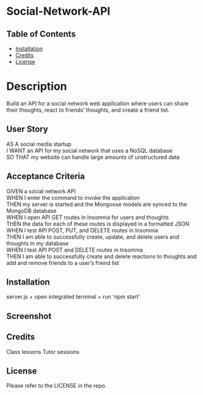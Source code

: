# Social-Network-API


## Table of Contents

- [Installation](#Installation)
- [Credits](#Credits)
- [License](#License)


# Description

Build an API for a social network web application where users can share their thoughts, react to friends’ thoughts, and create a friend list.

## User Story
AS A social media startup<br>
I WANT an API for my social network that uses a NoSQL database<br>
SO THAT my website can handle large amounts of unstructured data<br>

## Acceptance Criteria
GIVEN a social network API <br>
WHEN I enter the command to invoke the application<br>
THEN my server is started and the Mongoose models are synced to the MongoDB database<br>
WHEN I open API GET routes in Insomnia for users and thoughts<br>
THEN the data for each of these routes is displayed in a formatted JSON<br>
WHEN I test API POST, PUT, and DELETE routes in Insomnia<br>
THEN I am able to successfully create, update, and delete users and thoughts in my database<br>
WHEN I test API POST and DELETE routes in Insomnia<br>
THEN I am able to successfully create and delete reactions to thoughts and add and remove friends to a user’s friend list<br>


## Installation
server.js + open integrated terminal + run 'npm start'


## Screenshot




## Credits
Class lessons 
Tutor sessions

## License

Please refer to the LICENSE in the repo.